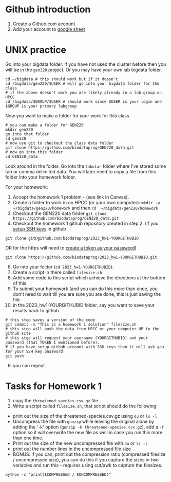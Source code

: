 Github introduction
====

1. Create a Github.com account
2. Add your account to [google sheet](https://docs.google.com/spreadsheets/d/1D32Ea9Da29y_O3E6ciGX4zHeP26oMTq3Wi1nrp2JuPw/edit#gid=0)


UNIX practice
====
Go into your bigdata folder. If you have not used the cluster before then you will be in the `gen220` project. Or you may have your own lab bigdata folder.
```
cd ~/bigdata # this should work but if it doesn't 
cd /bigdata/gen220/$USER # will go into your bigdata folder for the class 
# if the above doesn't work you are likely already in a lab group on HPCC
cd /bigdata/$GROUP/$USER # should work since $USER is your login and $GROUP is your primary labgroup
```
Now you want to make a folder for your work for this class
```
# you can make a folder for GEN220
mkdir gen220
go into that folder
cd gen220
# now use git to checkout the class data folder
git clone https://github.com/biodataprog/GEN220_data.git
# now go into this folder
cd GEN220_data
```
Look around in the folder. Go into the `tabular` folder where I've stored some tab or comma delimited data.  You will later need to copy a file from this folder into your homework folder.

For your homework:

1. Accept the homework 1 problem - (see link in Canvas). 
2. Create a folder to work in on HPCC (or your own computer): `mkdir -p ~/bigdata/gen220/homework` and then `cd  ~/bigdata/gen220/homework`
3. Checkout the GEN220 data folder `git clone https://github.com/biodataprog/GEN220_data.git`
4. Checkout the homework 1 github repository created in step 2. (if you [setup SSH keys](https://docs.github.com/en/authentication/connecting-to-github-with-ssh/adding-a-new-ssh-key-to-your-github-account) in github 
```
git clone git@github.com:biodataprog/2023_hw1-YOURGITHUBID
```
OR for the https will need to [create a token as your password](https://docs.github.com/en/authentication/keeping-your-account-and-data-secure/managing-your-personal-access-tokens))
```
git clone https://github.com/biodataprog/2023_hw1-YOURGITHUBID.git
```
6. Go into your folder (`cd 2023_hw1-YOURGITHUBID`). 
7. Create a script in there called `filesize.sh`
8. Add some code to this script which achieve the directions at the bottom of this
7. To submit your homework (and you can do this more than once, you don't need to wait till you are sure you are done, this is just saving the file.
8. in the 2023_hw1-YOURGITHUBID folder, say you want to save your results back to github
```
# this step saves a version of the code
git commit -m "This is a homework 1 solution" filesize.sh
# this step will push the data from HPCC or your computer UP to the github site
# this step will request your username (YOURGITHUBID) and your password (that TOKEN I mentioned before).
# if you have setup github account with SSH keys then it will ask you for your SSH key password
git push
```
9. you can repeat 

Tasks for Homework 1
====
1. copy the `threatened-species.csv.gz` file 
2. Write a script called `filesize.sh`, that script should do the following:
  * print out the size of the threatened-species.csv.gz using `du` or `ls -l`
  * Uncompress the file with `gunzip` while leaving the original alone by adding the '-k' option (`gunzip -k threatened-species.csv.gz`), add a `-f` option so it will overwrite the new file as well in case you run this more than one time.
  *  Print out the size of the new uncompressed file with `du` or `ls -l`
  * print out the number lines in the uncompressed file size
  * BONUS: if you can, print out the compression ratio (compressed filesize / uncompressed size), you can do this if you capture the sizes in two variables and run this - requires using cut/awk to capture the filesizes.
  ```
  python -c "print($COMPRESSED / $UNCOMPRESSED)"
  ```
